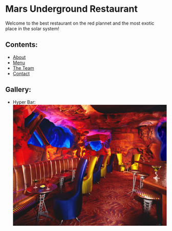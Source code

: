 # Mars Underground Restaurant

Welcome to the best restaurant on the red plannet and the most exotic place in the solar system!

## Contents:

- [About](./about.md)
- [Menu](./menu.md/)
- [The Team]()
- [Contact]()

## Gallery:

- Hyper Bar:  
![Mars Underground Restaurant](./images/mars-underground-restaurant.jpg)
